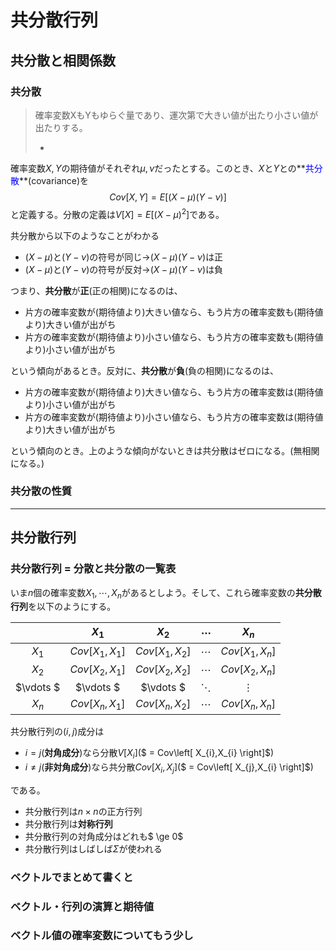 # 共分散行列

## 共分散と相関係数
### 共分散

> 確率変数XもYもゆらぐ量であり、運次第で大きい値が出たり小さい値が出たりする。
>
> -

確率変数$X,Y$の期待値がそれぞれ$\mu, \nu$だったとする。このとき、$X$と$Y$との**<font color="blue">共分散</font>**(covariance)を
$$
Cov\left[X,Y\right] = E\left[\left( X - \mu \right)\left( Y - \nu \right)\right]
$$
と定義する。分散の定義は$V\left[ X \right] = E\left[ \left( X - \mu \right)^{2} \right]$である。

共分散から以下のようなことがわかる

 - $\left( X - \mu \right)$と$\left( Y - \nu \right)$の符号が同じ→$\left( X - \mu \right)\left( Y - \nu \right)$は正
 - $\left( X - \mu \right)$と$\left( Y - \nu \right)$の符号が反対→$\left( X - \mu \right)\left( Y - \nu \right)$は負

つまり、**共分散**が**正**(正の相関)になるのは、

 - 片方の確率変数が(期待値より)大きい値なら、もう片方の確率変数も(期待値より)大きい値が出がち
 - 片方の確率変数が(期待値より)小さい値なら、もう片方の確率変数も(期待値より)小さい値が出がち

という傾向があるとき。反対に、**共分散**が**負**(負の相関)になるのは、

 - 片方の確率変数が(期待値より)大きい値なら、もう片方の確率変数は(期待値より)小さい値が出がち
 - 片方の確率変数が(期待値より)小さい値なら、もう片方の確率変数は(期待値より)大きい値が出がち

という傾向のとき。上のような傾向がないときは共分散はゼロになる。(無相関になる。)

### 共分散の性質


---
## 共分散行列
### 共分散行列 = 分散と共分散の一覧表
いま$n$個の確率変数$X_{1},\cdots,X_{n}$があるとしよう。そして、これら確率変数の**共分散行列**を以下のようにする。

|       | $X_{1}$ | $X_{2}$ | $\cdots$ | $X_{n}$ |
|:-----:|:-------:|:-------:|:--------:|:-------:|
|$X_{1}$| $Cov\left[X_{1},X_{1}\right]$ | $Cov\left[X_{1},X_{2}\right]$ | $\cdots$ | $Cov\left[X_{1},X_{n}\right]$ |
|$X_{2}$| $Cov\left[X_{2},X_{1}\right]$ | $Cov\left[X_{2},X_{2}\right]$ | $\cdots$ | $Cov\left[X_{2},X_{n}\right]$ |
| $\vdots $ | $\vdots $ | $\vdots $ | $\ddots$ | $\vdots$ |
|$X_{n}$| $Cov\left[X_{n},X_{1}\right]$ | $Cov\left[X_{n},X_{2}\right]$ | $\cdots$ | $Cov\left[X_{n},X_{n}\right]$ |

共分散行列の$(i,j)$成分は

 - $i = j$(**対角成分**)なら分散$V\left[ X_{i} \right]$($ = Cov\left[ X_{i},X_{i} \right]$)
 - $i \neq j$(**非対角成分**)なら共分散$Cov\left[ X_{i},X_{j} \right]$($ = Cov\left[ X_{j},X_{i} \right]$)

である。

 - 共分散行列は$n \times n$の正方行列
 - 共分散行列は**対称行列**
 - 共分散行列の対角成分はどれも$ \ge 0$
 - 共分散行列はしばしば$\Sigma$が使われる

### ベクトルでまとめて書くと


### ベクトル・行列の演算と期待値


### ベクトル値の確率変数についてもう少し


